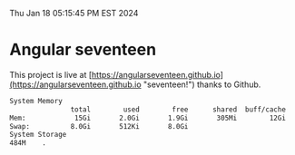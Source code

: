 Thu Jan 18 05:15:45 PM EST 2024

# Angular seventeen


This project is live at [https://angularseventeen.github.io](https://angularseventeen.github.io "seventeen!") thanks to Github.

```bash
System Memory
               total        used        free      shared  buff/cache   available
Mem:            15Gi       2.0Gi       1.9Gi       305Mi        12Gi        13Gi
Swap:          8.0Gi       512Ki       8.0Gi
System Storage
484M	.
```
```bash
